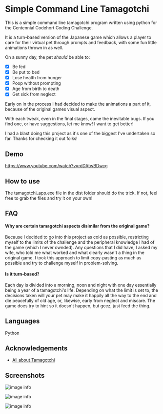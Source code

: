 
# Simple Command Line Tamagotchi

This is a simple command line tamagotchi program written using python for the Centennial Codehort Coding Challenge.

It is a turn-based version of the Japanese game which allows a player to care for their virtual pet through prompts and feedback, with some fun little animations thrown in as well. 

On a sunny day, the pet *should* be able to:

- [x] Be fed
- [x] Be put to bed
- [x] Lose health from hunger
- [x] Poop without prompting
- [x] Age from birth to death
- [x] Get sick from neglect

Early on in the process I had decided to make the animations a part of it, because of the original games visual aspect. 

With each tweak, even in the final stages, came the inevitable bugs. If you find one, or have suggestions, let me know! I want to get better!

I had a blast doing this project as it's one of the biggest I've undertaken so far. Thanks for checking it out folks!


## Demo

https://www.youtube.com/watch?v=rdDAtwBDwcg

## How to use

The tamagotchi_app.exe file in the dist folder should do the trick. If not, feel free to grab the files and try it on your own!


## FAQ

#### Why are certain tamagotchi aspects disimilar from the original game?

Because I decided to go into this project as cold as possible, restricting myself to the limits of the challenge and the peripheral knowledge I had of the game (which I never ownded). Any questions that I did have, I asked my wife, who told me what worked and what clearly wasn't a thing in the original game. I took this approach to limit copy-pasting as much as possible and try to challenge myself in problem-solving.

#### Is it turn-based?

Each day is divided into a morning, noon and night with one day essentially being a year of a tamagotchi's life. Depending on what the limit is set to, the decisions taken will your pet may make it happily all the way to the end and die peacefully of old age, or, likewise, early from neglect and miscare. The game does try to hint so it doesn't happen, but geez, just feed the thing.

## Languages
Python


## Acknowledgements

 - [All about Tamagotchi](https://tamagotchi.fandom.com/wiki/Main_Page)

## Screenshots

![image info](https://i.imgur.com/D7WMqZD.png)

![image info](https://i.imgur.com/FOqEtfu.png)

![image info](https://i.imgur.com/9ViVaCr.png)


